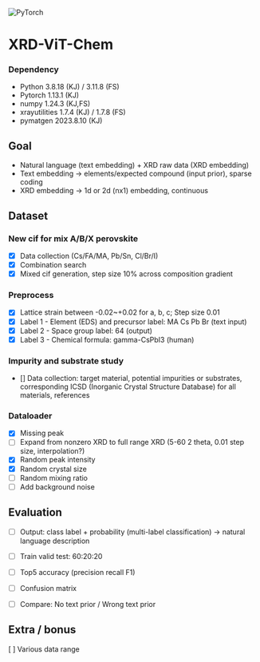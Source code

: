 ![PyTorch](https://img.shields.io/badge/PyTorch-%23EE4C2C.svg?style=for-the-badge&logo=PyTorch&logoColor=white)

# XRD-ViT-Chem

### Dependency
- Python	3.8.18 (KJ) / 3.11.8 (FS)
- Pytorch 1.13.1 (KJ)
- numpy	1.24.3 (KJ,FS)
- xrayutilities	1.7.4 (KJ) / 1.7.8 (FS)
- pymatgen	2023.8.10 (KJ)

## Goal
- Natural language (text embedding) + XRD raw data (XRD embedding)
- Text embedding -> elements/expected compound (input prior), sparse coding
- XRD embedding -> 1d or 2d (nx1) embedding, continuous

## Dataset
### New cif for mix A/B/X perovskite
- [x] Data collection (Cs/FA/MA, Pb/Sn, Cl/Br/I)
- [x] Combination search
- [x] Mixed cif generation, step size 10% across composition gradient

### Preprocess
- [x] Lattice strain between -0.02~+0.02 for a, b, c; Step size 0.01
- [x] Label 1 - Element (EDS) and precursor label: MA Cs Pb Br (text input)
- [x] Label 2 - Space group label: 64 (output)
- [x] Label 3 - Chemical formula: gamma-CsPbI3 (human)

### Impurity and substrate study
- [] Data collection: target material, potential impurities or substrates, corresponding ICSD (Inorganic Crystal Structure Database) for all materials, references

### Dataloader
- [x] Missing peak
- [ ] Expand from nonzero XRD to full range XRD (5-60 2 theta, 0.01 step size, interpolation?)
- [x] Random peak intensity 
- [x] Random crystal size
- [ ] Random mixing ratio
- [ ] Add background noise

## Evaluation
- [ ] Output: class label + probability (multi-label classification) -> natural language description
- [ ] Train valid test: 60:20:20
- [ ] Top5 accuracy (precision recall F1)
- [ ] Confusion matrix

- [ ] Compare: No text prior / Wrong text prior

## Extra / bonus
[ ] Various data range
